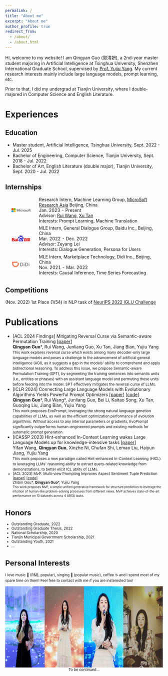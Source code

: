 ```yaml
---
permalink: /
title: "About me"
excerpt: "About me"
author_profile: true
redirect_from:
  - /about/
  - /about.html
---
```


Hi, welcome to my website! I am Qingyan Guo (郭清妍), a 2nd-year master student majoring in Artificial Intelligence at Tsinghua University, Shenzhen International Graduate School, supervised by [Prof. Yujiu Yang](https://sites.google.com/view/iigroup-thu/home). My current research interests mainly include large language models, prompt learning, etc.

Prior to that, I did my undergrad at Tianjin University, where I double-majored in Computer Science and English Literature.

# Experiences

## Education

- Master student, Artificial Intelligence, Tsinghua University, Sept. 2022 - Jul. 2025
- Bachelor of Engineering, Computer Science, Tianjin University, Sept. 2018 - Jul. 2022
- Bachelor of Art, English Literature (double major), Tianjin University, Sept. 2020 - Jul. 2022

## Internships

<head>  
  <style>  
    table, th, td {  
      border: 0;  
    }  
  </style>  
</head>

<table style="width:100%;border:0;border-spacing:0px;border-collapse:separate;margin-right:auto;margin-left:auto;">
    <tbody>
        <tr>
            <td  style="padding:20px;width:20%;vertical-align:middle">
                <img width="130" src="/images/ms_logo.png">
            </td>
            <td style="margin-left:20px;width:80%;vertical-align:middle">
                <div >
                    Research Intern, Machine Learning Group, <a href="https://www.microsoft.com/en-us/research/lab/microsoft-research-asia/">MicroSoft Research Asia</a>
                Beijing, China</div>
                Jan. 2023 - Present <br>
                Advisor: <a href="https://scholar.google.com/citations?user=h1IrWikAAAAJ&hl=zh-CN&oi=ao">Rui Wang</a>, <a href="https://tan-xu.github.io/">Xu Tan</a><br>
                Interests: Prompt Learning, Machine Translation
            </td>
        </tr>
        <tr>
            <td  style="padding:20px;width:20%;vertical-align:middle">
                <img width="130" src="/images/baidu_logo.png">
            </td>
            <td style="margin-left:20px;width:80%;vertical-align:middle">
                <div >
                    MLE Intern, General Dialogue Group, Baidu Inc., Beijing, China
                </div>
                Mar. 2022 - Dec. 2022 <br>
                Advisor: Zeyang Lei <br>
                Interests: Dialogue Generation, Persona for Users
            </td>
        </tr>
        <tr>
            <td  style="padding:20px;width:20%;vertical-align:middle">
                <img width="130" src="/images/didi_logo.png">
            </td>
            <td style="margin-left:20px;width:80%;vertical-align:middle">
                <div >
                    MLE Intern, Marketplace Technology, Didi Inc., Beijing, China
                </div>
                Nov. 2021 - Mar. 2022 <br>
                Interests: Causal Inference, Time Series Forecasting
            </td>
        </tr>
    </tbody>
</table>

## Competitions

(Nov. 2022) 1st Place (1/54) in NLP task of [NeurIPS 2022 IGLU Challenge](https://www.aicrowd.com/challenges/neurips-2022-iglu-challenge)

# Publications

- [ACL 2024 Findings] Mitigating Reversal Curse via Semantic-aware Permutation Training [[paper](https://arxiv.org/abs/2309.08532)] <br>**Qingyan Guo**\*, Rui Wang, Junliang Guo, Xu Tan, Jiang Bian, Yujiu Yang<br> <small>This work explores reversal curse which exists among many decoder-only large language models and poses a challenge to the advancement of artificial general intelligence (AGI), as it suggests a gap in the models' ability to comprehend and apply bidirectional reasoning. To address this issue, we propose Semantic-aware Permutation Training (SPT), by segmenting the training sentences into semantic units (i.e., entities or phrases) with an assistant language model and permuting these units before feeding into the model. SPT effectively mitigates the reversal curse of LLMs.</small>
- [ICLR 2024] Connecting Large Language Models with Evolutionary Algorithms Yields Powerful Prompt Optimizers [[paper](https://arxiv.org/abs/2309.08532)] [[code](https://github.com/beeevita/EvoPrompt)]<br>**Qingyan Guo**\*, Rui Wang\*, Junliang Guo, Bei Li, Kaitao Song, Xu Tan, Guoqing Liu, Jiang Bian, Yujiu Yang<br> <small>This work proposes EvoPrompt, leveraging the strong natural language genetion capabilities of LLMs, as well as the efficient optimization performance of evolution algorithms. Without access to any internal parameters or gradients, EvoPrompt significantly outperforms human-engineered prompts and existing methods for automatic prompt generation.</small>
- [ICASSP 2023] Hint-enhanced In-Context Learning wakes Large Language Models up for knowledge-intensive tasks [[paper](https://arxiv.org/abs/2311.01949)]
  <br>Yifan Wang, **Qingyan Guo**, Xinzhe Ni, Chufan Shi, Lemao Liu, Haiyun Jiang, Yujiu Yang<br> <small>This work proposes a new paradigm called Hint-enhanced In-Context Learning (HICL) to leveraging LLMs' reasoning ability to extract query-related knowledge from demonstrations, to better elicit ICL ablity of LLMs.
- [ACL 2023] MvP: Multi-view Prompting Improves Aspect Sentiment Tuple Prediction [[paper](https://arxiv.org/abs/2305.12627)] [[code](https://github.com/ZubinGou/multi-view-prompting)]<br>Zhibin Gou\*, **Qingyan Guo**\*, Yujiu Yang<br><small>This work proposes MvP, a simple unified generative framework for structure prediction to leverage the intuition of human-like problem-solving processes from different views. MvP achieves state-of-the-art performance on 10 datasets across 4 ABSA tasks.</small>

# Honors

- Outstanding Graduate, 2022
- Outstanding Graduate Thesis, 2022
- National Scholarship, 2020
- Tianjin Municipal Government Scholarship, 2021
- Outstanding Youth, 2021
- ...

# Personal Interests

I love music 🎵 (R&B, popular), singing 🎤 (popular music), coffee ☕️ and I spend most of my spare time on them! Feel free to contact with me if you are insterested too!

 <div style="display: flex; align-items: center; justify-content: center;">
    <img src="images/image1.jpg" style="width:25%; margin: 0; height: 260px"><img src="images/image3.jpg" style="width:25%; margin: 0; height: 260px"><img src="images/image4.jpg" style="width:25%; margin: 0;height: 260px"><img src="images/image2.jpg" style="width:25%; margin: 0; height: 260px">
</div>

<!-- <script type="text/javascript" id="clustrmaps" src="//clustrmaps.com/map_v2.js?d=0eHSe6-orAFVpUKZokMFuyObeBwgrjfXFgcRyB--78Q&cl=ffffff&w=a"></script> -->

<center>To be continued...</center>
